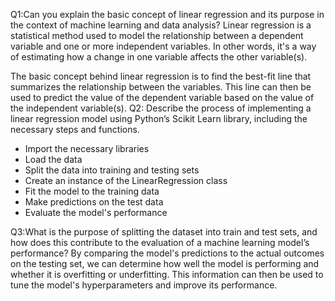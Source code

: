 Q1:Can you explain the basic concept of linear regression and its purpose in the context of machine learning and data analysis?
Linear regression is a statistical method used to model the relationship between a dependent variable and one or more independent variables. In other words, it's a way of estimating how a change in one variable affects the other variable(s).

The basic concept behind linear regression is to find the best-fit line that summarizes the relationship between the variables. This line can then be used to predict the value of the dependent variable based on the value of the independent variable(s).
Q2: Describe the process of implementing a linear regression model using Python’s Scikit Learn library, including the necessary steps and functions.

- Import the necessary libraries
- Load the data
- Split the data into training and testing sets
- Create an instance of the LinearRegression class
- Fit the model to the training data
- Make predictions on the test data
- Evaluate the model's performance

Q3:What is the purpose of splitting the dataset into train and test sets, and how does this contribute to the evaluation of a machine learning model’s performance?
By comparing the model's predictions to the actual outcomes on the testing set, we can determine how well the model is performing and whether it is overfitting or underfitting. This information can then be used to tune the model's hyperparameters and improve its performance.